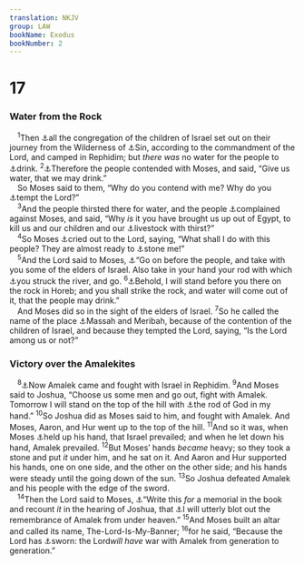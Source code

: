 ```yaml
---
translation: NKJV
group: LAW
bookName: Exodus 
bookNumber: 2
---
```


<div class="title"><h1>17</h1><h3>Water from the Rock</h3></div>
<span class="verse xu_17_1"> <sup>1</sup>Then <a data-toggle="tooltip" data-placement="bottom" title="Ex. 16:1">⚓</a>all the congregation of the children of Israel set out on their journey from the Wilderness of <a data-toggle="tooltip" data-placement="bottom" title="Num. 33:11–15">⚓</a>Sin, according to the commandment of the Lord, and camped in Rephidim; but <i>there</i> <i>was</i> no water for the people to <a data-toggle="tooltip" data-placement="bottom" title="Ex. 15:22; Num. 20:2">⚓</a>drink. </span>
<span class="verse xu_17_2"><sup>2</sup><a data-toggle="tooltip" data-placement="bottom" title="Ex. 14:11; Num. 20:2, 3, 13">⚓</a>Therefore the people contended with Moses, and said, “Give us water, that we may drink.”<br/> So Moses said to them, “Why do you contend with me? Why do you <a data-toggle="tooltip" data-placement="bottom" title="(Deut. 6:16); Ps. 78:18, 41; (Matt. 4:7); 1 Cor. 10:9">⚓</a>tempt the Lord?”<br/></span>
<span class="verse xu_17_3"> <sup>3</sup>And the people thirsted there for water, and the people <a data-toggle="tooltip" data-placement="bottom" title="Ex. 16:2, 3">⚓</a>complained against Moses, and said, “Why <i>is</i> it you have brought us up out of Egypt, to kill us and our children and our <a data-toggle="tooltip" data-placement="bottom" title="Ex. 12:38">⚓</a>livestock with thirst?”<br/></span>
<span class="verse xu_17_4"> <sup>4</sup>So Moses <a data-toggle="tooltip" data-placement="bottom" title="Ex. 14:15">⚓</a>cried out to the Lord, saying, “What shall I do with this people? They are almost ready to <a data-toggle="tooltip" data-placement="bottom" title="John 8:59; 10:31">⚓</a>stone me!”<br/></span>
<span class="verse xu_17_5"> <sup>5</sup>And the Lord said to Moses, <a data-toggle="tooltip" data-placement="bottom" title="Ezek. 2:6">⚓</a>“Go on before the people, and take with you some of the elders of Israel. Also take in your hand your rod with which <a data-toggle="tooltip" data-placement="bottom" title="Num. 20:8">⚓</a>you struck the river, and go. </span>
<span class="verse xu_17_6"><sup>6</sup><a data-toggle="tooltip" data-placement="bottom" title="Num. 20:10, 11; Deut. 8:15; Neh. 9:15; Ps. 78:15; 105:41; 114:8; (1 Cor. 10:4)">⚓</a>Behold, I will stand before you there on the rock in Horeb; and you shall strike the rock, and water will come out of it, that the people may drink.”<br/> And Moses did so in the sight of the elders of Israel. </span>
<span class="verse xu_17_7"><sup>7</sup>So he called the name of the place <a data-toggle="tooltip" data-placement="bottom" title="Num. 20:13, 24; 27:14; Ps. 81:7">⚓</a>Massah and Meribah, because of the contention of the children of Israel, and because they tempted the Lord, saying, “Is the Lord among us or not?”<br/></span>
<div class="title"><h3>Victory over the Amalekites</h3></div>
<span class="verse xu_17_8"> <sup>8</sup><a data-toggle="tooltip" data-placement="bottom" title="Gen. 36:12; Num. 24:20; Deut. 25:17–19; 1 Sam. 15:2">⚓</a>Now Amalek came and fought with Israel in Rephidim. </span>
<span class="verse xu_17_9"><sup>9</sup>And Moses said to Joshua, “Choose us some men and go out, fight with Amalek. Tomorrow I will stand on the top of the hill with <a data-toggle="tooltip" data-placement="bottom" title="Ex. 4:20">⚓</a>the rod of God in my hand.” </span>
<span class="verse xu_17_10"><sup>10</sup>So Joshua did as Moses said to him, and fought with Amalek. And Moses, Aaron, and Hur went up to the top of the hill. </span>
<span class="verse xu_17_11"><sup>11</sup>And so it was, when Moses <a data-toggle="tooltip" data-placement="bottom" title="(James 5:16)">⚓</a>held up his hand, that Israel prevailed; and when he let down his hand, Amalek prevailed. </span>
<span class="verse xu_17_12"><sup>12</sup>But Moses’ hands <i>became</i> heavy; so they took a stone and put <i>it</i> under him, and he sat on it. And Aaron and Hur supported his hands, one on one side, and the other on the other side; and his hands were steady until the going down of the sun. </span>
<span class="verse xu_17_13"><sup>13</sup>So Joshua defeated Amalek and his people with the edge of the sword.<br/></span>
<span class="verse xu_17_14"> <sup>14</sup>Then the Lord said to Moses, <a data-toggle="tooltip" data-placement="bottom" title="Ex. 24:4; 34:27; Num. 33:2">⚓</a>“Write this <i>for</i> a memorial in the book and recount <i>it</i> in the hearing of Joshua, that <a data-toggle="tooltip" data-placement="bottom" title="Deut. 25:19; 1 Sam. 15:3; 2 Sam. 1:1; 1 Chr. 4:43">⚓</a>I will utterly blot out the remembrance of Amalek from under heaven.” </span>
<span class="verse xu_17_15"><sup>15</sup>And Moses built an altar and called its name, The-Lord-Is-My-Banner; </span>
<span class="verse xu_17_16"><sup>16</sup>for he said, “Because the Lord has <a data-toggle="tooltip" data-placement="bottom" title="Gen. 22:14–16">⚓</a>sworn: the Lord<i>will</i> <i>have</i> war with Amalek from generation to generation.”<br/></span>
